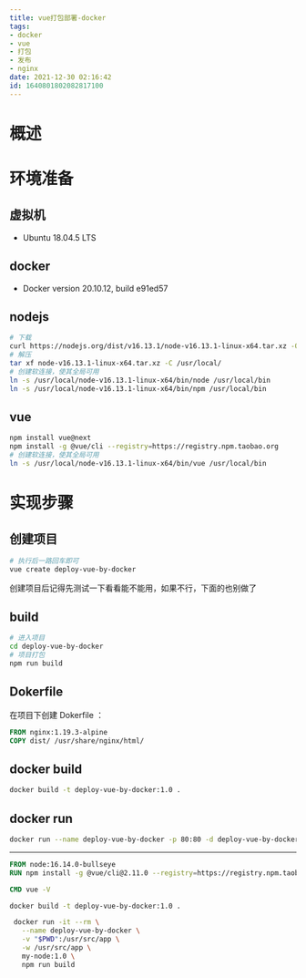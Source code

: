 ```yaml
---
title: vue打包部署-docker
tags: 
- docker
- vue
- 打包
- 发布
- nginx
date: 2021-12-30 02:16:42
id: 1640801802082817100
---
```

# 概述



# 环境准备

## 虚拟机

- Ubuntu 18.04.5 LTS

## docker

- Docker version 20.10.12, build e91ed57

## nodejs

```sh
# 下载
curl https://nodejs.org/dist/v16.13.1/node-v16.13.1-linux-x64.tar.xz -O
# 解压
tar xf node-v16.13.1-linux-x64.tar.xz -C /usr/local/
# 创建软连接，使其全局可用
ln -s /usr/local/node-v16.13.1-linux-x64/bin/node /usr/local/bin
ln -s /usr/local/node-v16.13.1-linux-x64/bin/npm /usr/local/bin
```

## vue

```sh
npm install vue@next
npm install -g @vue/cli --registry=https://registry.npm.taobao.org
# 创建软连接，使其全局可用
ln -s /usr/local/node-v16.13.1-linux-x64/bin/vue /usr/local/bin
```

# 实现步骤

## 创建项目

```sh
# 执行后一路回车即可
vue create deploy-vue-by-docker
```

创建项目后记得先测试一下看看能不能用，如果不行，下面的也别做了

## build

```sh
# 进入项目
cd deploy-vue-by-docker
# 项目打包
npm run build
```

## Dokerfile

在项目下创建 Dokerfile ：

```dockerfile
FROM nginx:1.19.3-alpine
COPY dist/ /usr/share/nginx/html/
```

## docker build

```sh
docker build -t deploy-vue-by-docker:1.0 .
```

## docker run

```sh
docker run --name deploy-vue-by-docker -p 80:80 -d deploy-vue-by-docker:1.0
```













---



```dockerfile
FROM node:16.14.0-bullseye
RUN npm install -g @vue/cli@2.11.0 --registry=https://registry.npm.taobao.org

CMD vue -V
```



```sh
docker build -t deploy-vue-by-docker:1.0 .
```



```sh
 docker run -it --rm \
   --name deploy-vue-by-docker \
   -v "$PWD":/usr/src/app \
   -w /usr/src/app \
   my-node:1.0 \
   npm run build
```













